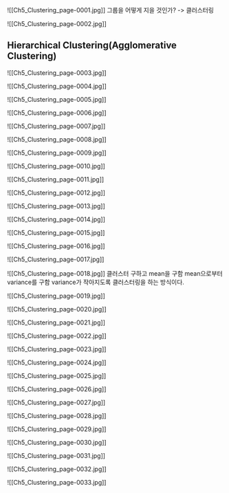 ![[Ch5_Clustering_page-0001.jpg]]
그룹을 어떻게 지을 것인가? -> 클러스터링

![[Ch5_Clustering_page-0002.jpg]]
## Hierarchical Clustering(Agglomerative Clustering)

![[Ch5_Clustering_page-0003.jpg]]

![[Ch5_Clustering_page-0004.jpg]]

![[Ch5_Clustering_page-0005.jpg]]

![[Ch5_Clustering_page-0006.jpg]]

![[Ch5_Clustering_page-0007.jpg]]

![[Ch5_Clustering_page-0008.jpg]]

![[Ch5_Clustering_page-0009.jpg]]

![[Ch5_Clustering_page-0010.jpg]]

![[Ch5_Clustering_page-0011.jpg]]

![[Ch5_Clustering_page-0012.jpg]]

![[Ch5_Clustering_page-0013.jpg]]

![[Ch5_Clustering_page-0014.jpg]]

![[Ch5_Clustering_page-0015.jpg]]

![[Ch5_Clustering_page-0016.jpg]]

![[Ch5_Clustering_page-0017.jpg]]

![[Ch5_Clustering_page-0018.jpg]]
클러스터 구하고 mean을 구함 
mean으로부터 variance를 구함
variance가 작아지도록 클러스터링을 하는 방식이다.

![[Ch5_Clustering_page-0019.jpg]]

![[Ch5_Clustering_page-0020.jpg]]

![[Ch5_Clustering_page-0021.jpg]]

![[Ch5_Clustering_page-0022.jpg]]

![[Ch5_Clustering_page-0023.jpg]]

![[Ch5_Clustering_page-0024.jpg]]

![[Ch5_Clustering_page-0025.jpg]]

![[Ch5_Clustering_page-0026.jpg]]

![[Ch5_Clustering_page-0027.jpg]]

![[Ch5_Clustering_page-0028.jpg]]

![[Ch5_Clustering_page-0029.jpg]]

![[Ch5_Clustering_page-0030.jpg]]

![[Ch5_Clustering_page-0031.jpg]]

![[Ch5_Clustering_page-0032.jpg]]

![[Ch5_Clustering_page-0033.jpg]]